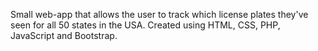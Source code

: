 Small web-app that allows the user to track which license plates they've seen for all 50 states in the USA. Created using HTML, CSS, PHP, JavaScript and Bootstrap.